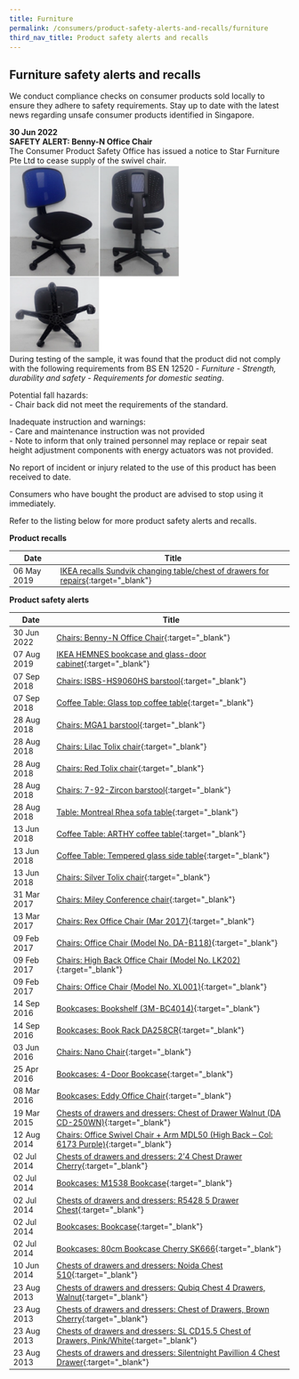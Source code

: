 ```yaml
---
title: Furniture
permalink: /consumers/product-safety-alerts-and-recalls/furniture
third_nav_title: Product safety alerts and recalls
---
```

## Furniture safety alerts and recalls
We conduct compliance checks on consumer products sold locally to ensure they adhere to safety requirements. Stay up to date with the latest news regarding unsafe consumer products identified in Singapore.

**30 Jun 2022**<br>
**SAFETY ALERT: Benny-N Office Chair**<br>
The Consumer Product Safety Office has issued a notice to Star Furniture Pte Ltd to cease supply of the swivel chair.
<img src="/images/product-safety-alerts-and-recalls/furniture/benny-n-office-chair.png" alt="Benny N Office Chair" style="width:306px;height:337px;"><br>
During testing of the sample, it was found that the product did not comply with the following requirements from BS EN 12520 - *Furniture - Strength, durability and safety - Requirements for domestic seating*.

Potential fall hazards:<br>
	- Chair back did not meet the requirements of the standard.

Inadequate instruction and warnings:<br>
	- Care and maintenance instruction was not provided<br>
	- Note to inform that only trained personnel may replace or repair seat height adjustment components with energy actuators was not provided.

No report of incident or injury related to the use of this product has been received to date.

Consumers who have bought the product are advised to stop using it immediately.

Refer to the listing below for more product safety alerts and recalls.

**Product recalls**

|Date|Title|
|---|---|
|06 May 2019|[IKEA recalls Sundvik changing table/chest of drawers for repairs](/files/product-safety-alerts-and-recalls/furniture/furniture-recall-2019-05-06-ikea-recalls-sundvik-changing-table-chest-of-drawers-for-repairs.pdf){:target="_blank"}|

**Product safety alerts**

|Date|Title|
|---|---|
|30 Jun 2022|[Chairs: Benny-N Office Chair](/files/product-safety-alerts-and-recalls/furniture/furniture-alert-2022-06-30-benny-n-office-chair.pdf){:target="_blank"}|
|07 Aug 2019|[IKEA HEMNES bookcase and glass-door cabinet](/files/product-safety-alerts-and-recalls/furniture/furniture-alert-2019-08-07-ikea-hemnes-bookcase-and-glass-door-cabinet.pdf){:target="_blank"}|
|07 Sep 2018|[Chairs: ISBS-HS9060HS barstool](/files/product-safety-alerts-and-recalls/furniture/furniture-alert-2018-09-07-isbs-hs9060hs-barstool-red.pdf){:target="_blank"}|
|07 Sep 2018|[Coffee Table: Glass top coffee table](/files/product-safety-alerts-and-recalls/furniture/furniture-alert-2018-09-07-glass-top-coffee-table.pdf){:target="_blank"}|
|28 Aug 2018|[Chairs: MGA1 barstool](/files/product-safety-alerts-and-recalls/furniture/furniture-alert-2018-08-28-mga1-barstool.pdf){:target="_blank"}|
|28 Aug 2018|[Chairs: Lilac Tolix chair](/files/product-safety-alerts-and-recalls/furniture/furniture-alert-2018-08-28-lilac-tolix-chair.pdf){:target="_blank"}|
|28 Aug 2018|[Chairs: Red Tolix chair](/files/product-safety-alerts-and-recalls/furniture/furniture-alert-2018-08-28-red-tolix-chair.pdf){:target="_blank"}|
|28 Aug 2018|[Chairs: 7-92-Zircon barstool](/files/product-safety-alerts-and-recalls/furniture/furniture-alert-2018-08-28-7-92-zircon-barstool.pdf){:target="_blank"}|
|28 Aug 2018|[Table: Montreal Rhea sofa table](/files/product-safety-alerts-and-recalls/furniture/furniture-alert-2018-08-28-montreal-rhea-sofa-table.pdf){:target="_blank"}|
|13 Jun 2018|[Coffee Table: ARTHY coffee table](/files/product-safety-alerts-and-recalls/furniture/furniture-alert-2018-06-13-arthy-coffee-table.pdf){:target="_blank"}|
|13 Jun 2018|[Coffee Table: Tempered glass side table](/files/product-safety-alerts-and-recalls/furniture/furniture-alert-2018-06-13-tempered-glass-side-table-black.pdf){:target="_blank"}|
|13 Jun 2018|[Chairs: Silver Tolix chair](/files/product-safety-alerts-and-recalls/furniture/furniture-alert-2018-06-13-tolix-chair-industrial-silver.pdf){:target="_blank"}|
|31 Mar 2017|[Chairs: Miley Conference chair](/files/product-safety-alerts-and-recalls/furniture/furniture-alert-2017-03-31-miley-conference-chair.pdf){:target="_blank"}|
|13 Mar 2017|[Chairs: Rex Office Chair (Mar 2017)](/files/product-safety-alerts-and-recalls/furniture/furniture-alert-2017-03-13-rex-office-chair.pdf){:target="_blank"}|
|09 Feb 2017|[Chairs: Office Chair (Model No. DA-B118)](/files/product-safety-alerts-and-recalls/furniture/furniture-alert-2017-02-09-office-chair-model-da-b118.pdf){:target="_blank"}|
|09 Feb 2017|[Chairs: High Back Office Chair (Model No. LK202)](/files/product-safety-alerts-and-recalls/furniture/furniture-alert-2017-02-09-high-back-office-chair-model-lk202.pdf){:target="_blank"}|
|09 Feb 2017|[Chairs: Office Chair (Model No. XL001)](/files/product-safety-alerts-and-recalls/furniture/furniture-alert-2017-02-09-office-chair-model-xl001.pdf){:target="_blank"}|
|14 Sep 2016|[Bookcases: Bookshelf (3M-BC4014)](/files/product-safety-alerts-and-recalls/furniture/furniture-alert-2016-09-14-bookshelf-3m-bc4014.pdf){:target="_blank"}|
|14 Sep 2016|[Bookcases: Book Rack DA258CR](/files/product-safety-alerts-and-recalls/furniture/furniture-alert-2016-09-14-book-rack-da258cr.pdf){:target="_blank"}|
|03 Jun 2016|[Chairs: Nano Chair](/files/product-safety-alerts-and-recalls/furniture/furniture-alert-2016-06-03-nano-chair.pdf){:target="_blank"}|
|25 Apr 2016|[Bookcases: 4-Door Bookcase](/files/product-safety-alerts-and-recalls/furniture/furniture-alert-2016-04-25-4-door-bookcase.pdf){:target="_blank"}|
|08 Mar 2016|[Bookcases: Eddy Office Chair](/files/product-safety-alerts-and-recalls/furniture/furniture-alert-2016-03-08-eddy-office-chair.pdf){:target="_blank"}|
|19 Mar 2015|[Chests of drawers and dressers: Chest of Drawer Walnut (DA CD-250WN)](/files/product-safety-alerts-and-recalls/furniture/furniture-alert-2015-03-19-chest-of-drawer-walnut-da-cd-250wn.pdf){:target="_blank"}|
|12 Aug 2014|[Chairs: Office Swivel Chair + Arm MDL50 (High Back – Col: 6173 Purple)](/files/product-safety-alerts-and-recalls/furniture/furniture-alert-2014-08-12-office-swivel-chair-arm-mdl50.pdf){:target="_blank"}|
|02 Jul 2014|[Chests of drawers and dressers: 2’4 Chest Drawer Cherry](/files/product-safety-alerts-and-recalls/furniture/furniture-alert-2014-07-02-2-4-chest-drawer-cherry.pdf){:target="_blank"}|
|02 Jul 2014|[Bookcases: M1538 Bookcase](/files/product-safety-alerts-and-recalls/furniture/furniture-alert-2014-07-02-m1538-bookcase.pdf){:target="_blank"}|
|02 Jul 2014|[Chests of drawers and dressers: R5428 5 Drawer Chest](/files/product-safety-alerts-and-recalls/furniture/furniture-alert-2014-07-02-r5428-5-drawer-chest.pdf){:target="_blank"}|
|02 Jul 2014|[Bookcases: Bookcase](/files/product-safety-alerts-and-recalls/furniture/furniture-alert-2014-07-02-bookcase.pdf){:target="_blank"}|
|02 Jul 2014|[Bookcases: 80cm Bookcase Cherry SK666](/files/product-safety-alerts-and-recalls/furniture/furniture-alert-2014-07-02-80cm-bookcase-cherry.pdf){:target="_blank"}|
|10 Jun 2014|[Chests of drawers and dressers: Noida Chest 510](/files/product-safety-alerts-and-recalls/furniture/furniture-alert-2014-06-10-noida-chest-510.pdf){:target="_blank"}|
|23 Aug 2013|[Chests of drawers and dressers: Qubiq Chest 4 Drawers, Walnut](/files/product-safety-alerts-and-recalls/furniture/furniture-alert-2013-08-23-qubiq-chest-4-drawers-walnut.pdf){:target="_blank"}|
|23 Aug 2013|[Chests of drawers and dressers: Chest of Drawers, Brown Cherry](/files/product-safety-alerts-and-recalls/furniture/furniture-alert-2013-08-23-chest-of-drawers-brown-cherry.pdf){:target="_blank"}|
|23 Aug 2013|[Chests of drawers and dressers: SL CD15.5 Chest of Drawers, Pink/White](/files/product-safety-alerts-and-recalls/furniture/furniture-alert-2013-08-23-sl-cd15-5-chest-of-drawers.pdf){:target="_blank"}|
|23 Aug 2013|[Chests of drawers and dressers: Silentnight Pavillion 4 Chest Drawer](/files/product-safety-alerts-and-recalls/furniture/furniture-alert-2013-08-23-silentnight-pavillion-4-chest-drawer.pdf){:target="_blank"}|